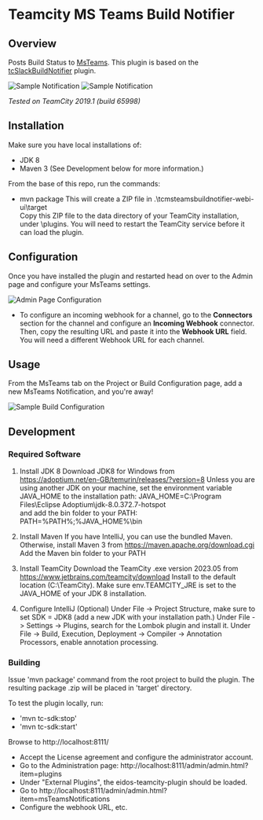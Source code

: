 Teamcity MS Teams Build Notifier
====================

## Overview

Posts Build Status to [MsTeams](http://teams.microsoft.com).  This plugin is based on the [tcSlackBuildNotifier](https://github.com/PeteGoo/tcSlackBuildNotifier) plugin.

![Sample Notification](https://raw.github.com/spyder007/teamcity-msteams-notifier/master/docs/build-status_pass.png)
![Sample Notification](https://raw.github.com/spyder007/teamcity-msteams-notifier/master/docs/build-status_fail.png)

_Tested on TeamCity 2019.1 (build 65998)_

## Installation

Make sure you have local installations of:
- JDK 8
- Maven 3
(See Development below for more information.)

From the base of this repo, run the commands:
- mvn package
This will create a ZIP file in .\tcmsteamsbuildnotifier-webi-ui\target\
Copy this ZIP file to the data directory of your TeamCity installation, under \plugins.
You will need to restart the TeamCity service before it can load the plugin.

## Configuration

Once you have installed the plugin and restarted head on over to the Admin page and configure your MsTeams settings.

![Admin Page Configuration](https://raw.github.com/spyder007/teamcity-msteams-notifier/master/docs/AdminPageBig.png)

- To configure an incoming webhook for a channel, go to the **Connectors** section for the channel and configure an **Incoming Webhook** connector.  Then, copy the resulting URL and paste it into the **Webhook URL** field.  You will need a different Webhook URL for each channel.

## Usage

From the MsTeams tab on the Project or Build Configuration page, add a new MsTeams Notification, and you're away!

![Sample Build Configuration](https://raw.github.com/spyder007/teamcity-msteams-notifier/master/docs/build-msteams-config.png)

## Development

### Required Software

1. Install JDK 8
   Download JDK8 for Windows from https://adoptium.net/en-GB/temurin/releases/?version=8
   Unless you are using another JDK on your machine, set the environment variable JAVA_HOME to the installation path:
   JAVA_HOME=C:\Program Files\Eclipse Adoptium\jdk-8.0.372.7-hotspot\
   and add the bin folder to your PATH:
   PATH=%PATH%;%JAVA_HOME%\bin

2. Install Maven
   If you have IntelliJ, you can use the bundled Maven.
   Otherwise, install Maven 3 from https://maven.apache.org/download.cgi
   Add the Maven bin folder to your PATH

3. Install TeamCity
   Download the TeamCity .exe version 2023.05 from https://www.jetbrains.com/teamcity/download
   Install to the default location (C:\TeamCity).
   Make sure env.TEAMCITY_JRE is set to the JAVA_HOME of your JDK 8 installation.

4. Configure IntelliJ (Optional)
   Under File -> Project Structure, make sure to set SDK = JDK8 (add a new JDK with your installation path.)
   Under File -> Settings -> Plugins, search for the Lombok plugin and install it.
   Under File -> Build, Execution, Deployment -> Compiler -> Annotation Processors, enable annotation processing.

### Building

Issue 'mvn package' command from the root project to build the plugin.
The resulting package <artifactId>.zip will be placed in 'target' directory.

To test the plugin locally, run:
- 'mvn tc-sdk:stop'
- 'mvn tc-sdk:start'

Browse to http://localhost:8111/
- Accept the License agreement and configure the administrator account.
- Go to the Administration page: http://localhost:8111/admin/admin.html?item=plugins
- Under "External Plugins", the eidos-teamcity-plugin should be loaded.
- Go to http://localhost:8111/admin/admin.html?item=msTeamsNotifications
- Configure the webhook URL, etc.